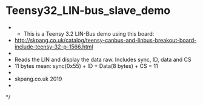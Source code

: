 # Teensy32_LIN-bus_slave_demo

 *  * This is a Teensy 3.2 LIN-Bus demo using this board:
 * http://skpang.co.uk/catalog/teensy-canbus-and-linbus-breakout-board-include-teensy-32-p-1566.html
 *     
 * Reads the LIN and display the data raw. Includes sync, ID, data and CS
 * 11 bytes mean: sync(0x55) + ID + Data(8 bytes) + CS = 11 
 * 
 * skpang.co.uk 2019
 *  
 */
